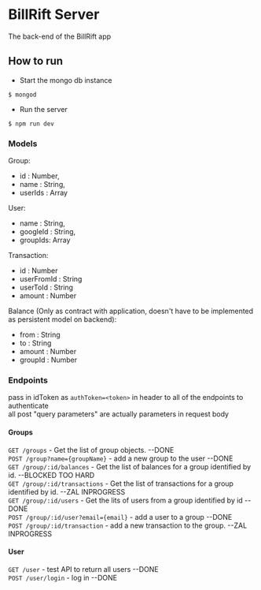 # BillRift Server
The back-end of the BillRift app

## How to run
- Start the mongo db instance
```
$ mongod
```
- Run the server  
```
$ npm run dev
```

### Models
Group:
  - id : Number,
  - name : String,
  - userIds : Array
  
User:
  - name : String,
  - googleId : String,
  - groupIds: Array

Transaction:  
  - id : Number  
  - userFromId : String  
  - userToId :  String  
  - amount : Number 
  
Balance (Only as contract with application, doesn't have to be implemented as persistent model on backend):
  - from : String
  - to : String
  - amount : Number
  - groupId : Number
  
### Endpoints 
pass in idToken as `authToken=<token>` in header to all of the endpoints to authenticate  
all post "query parameters" are actually parameters in request body
#### Groups
`GET /groups` - Get the list of group objects. --DONE  
`POST /group?name={groupName}` - add a new group to the user --DONE  
`GET /group/:id/balances` - Get the list of balances for a group identified by id. --BLOCKED TOO HARD  
`GET /group/:id/transactions` - Get the list of transactions for a group identified by id. --ZAL INPROGRESS  
`GET /group/:id/users` - Get the lits of users from a group identified by id --DONE  
`POST /group/:id/user?email={email}` - add a user to a group --DONE  
`POST /group/:id/transaction` - add a new transaction to the group. --ZAL INPROGRESS  
#### User
`GET /user` - test API to return all users --DONE  
`POST /user/login` - log in --DONE
